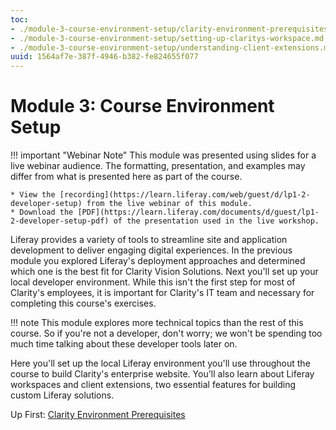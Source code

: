 ```yaml
---
toc:
- ./module-3-course-environment-setup/clarity-environment-prerequisites.md
- ./module-3-course-environment-setup/setting-up-claritys-workspace.md
- ./module-3-course-environment-setup/understanding-client-extensions.md
uuid: 1564af7e-387f-4946-b382-fe824655f077
---
```

# Module 3: Course Environment Setup

!!! important "Webinar Note"
    This module was presented using slides for a live webinar audience. The formatting, presentation, and examples may differ from what is presented here as part of the course.

    * View the [recording](https://learn.liferay.com/web/guest/d/lp1-2-developer-setup) from the live webinar of this module.
    * Download the [PDF](https://learn.liferay.com/documents/d/guest/lp1-2-developer-setup-pdf) of the presentation used in the live workshop.

Liferay provides a variety of tools to streamline site and application development to deliver engaging digital experiences. In the previous module you explored Liferay's deployment approaches and determined which one is the best fit for Clarity Vision Solutions. Next you'll set up your local developer environment. While this isn't the first step for most of Clarity's employees, it is important for Clarity's IT team and necessary for completing this course's exercises.

!!! note
    This module explores more technical topics than the rest of this course. So if you're not a developer, don't worry; we won't be spending too much time talking about these developer tools later on.

Here you'll set up the local Liferay environment you'll use throughout the course to build Clarity's enterprise website. You'll also learn about Liferay workspaces and client extensions, two essential features for building custom Liferay solutions.

Up First: [Clarity Environment Prerequisites](./module-3-course-environment-setup/clarity-environment-prerequisites.md)
